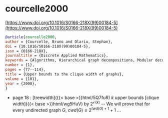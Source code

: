 # courcelle2000

[https://www.doi.org/10.1016/S0166-218X(99)00184-5](https://www.doi.org/10.1016/S0166-218X(99)00184-5)

```bibtex
@article{courcelle2000,
author = {Courcelle, Bruno and Olariu, Stephan},
doi = {10.1016/S0166-218X(99)00184-5},
issn = {0166-218X},
journaltitle = {Discrete Applied Mathematics},
keywords = {Algorithms, Hierarchical graph decompositions, Modular decomposition, Monadic second-order logic, Tree decompositions},
number = {1},
pages = {77--114},
title = {Upper bounds to the clique width of graphs},
volume = {101},
year = {2000},
}
```
* page 18 : [treewidth]({{< base >}}html/5Q7fuR) $k$ upper bounds [clique width]({{< base >}}html/wg5HuV) by $2^{\mathcal O(k)}$ -- We will prove that for every undirected graph $G$, $cwd(G) \le 2^{twd(G)+1}+1$ ...
